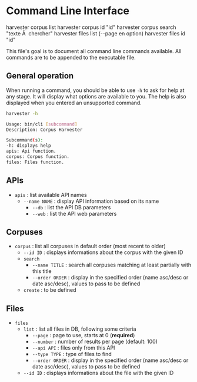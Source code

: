 # Command Line Interface

harvester corpus list
harvester corpus id "id"
harvester corpus search "texte Ã  chercher"
harvester files list (--page en option)
harvester files id "id"

This file's goal is to document all command line commands available. All commands are to be appended to the executable file.

## General operation
When running a command, you should be able to use `-h` to ask for help at any stage. It will display what options are available to you. The help is also displayed when you entered an unsupported command.

```sh
harvester -h

Usage: bin/cli [subcommand]
Description: Corpus Harvester

Subcommand(s):
-h: displays help
apis: Api function.
corpus: Corpus function.
files: Files function.
```

## APIs
- `apis` : list available API names
    - `--name NAME` : display API information based on its name
        - `--db` : list the API DB parameters
        - `--web` : list the API web parameters

## Corpuses
- `corpus` : list all corpuses in default order (most recent to older)
    - `--id ID` : displays informations about the corpus with the given ID
    - `search`
        - `--name TITLE` : search all corpuses matching at least partially with this title
        - `--order ORDER` : display in the specified order (name asc/desc or date asc/desc), values to pass to be defined
    - `create` : to be defined

## Files
- `files`
    - `list` : list all files in DB, following some criteria
        - `--page` : page to use, starts at 0 (**required**)
        - `--number` : number of results per page (default: 100)
        - `--api API` : files only from this API
        - `--type TYPE` : type of files to find
        - `--order ORDER` : display in the specified order (name asc/desc or date asc/desc), values to pass to be defined
    - `--id ID` : displays informations about the file with the given ID
